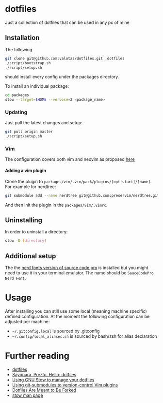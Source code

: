 # dotfiles
Just a collection of dotfiles that can be used in any pc of mine

## Installation

The following

```sh
git clone git@github.com:valotas/dotfiles.git .dotfiles
./script/bootstrap.sh
./script/setup.sh
```

should install every config under the packages directory.

To install an individual package:

```sh
cd packages
stow --target=$HOME --verbose=2 <package_name>
```

### Updating

Just pull the latest changes and setup:

```sh
git pull origin master
./script/setup.sh
```

### Vim

The configuration covers both vim and neovim as proposed [here](https://www.youtube.com/watch?v=X2_R3uxDN6g)

#### Adding a vim plugin

Clone the plugin to `packages/vim/.vim/pack/plugins/[opt|start]/[name]`. For example for nerdtree:

```sh
git submodule add --name nerdtree git@github.com:preservim/nerdtree.git packages/vim/.vim/pack/plugins/opt/nerdtree 
```

And then init the plugin in the `packages/vim/.vimrc`.

## Uninstalling 

In order to uninstall a directory:

```sh
stow -D [directory]
```

## Additional setup

The the [nerd fonts version of source code pro](https://www.nerdfonts.com/font-downloads) is installed but you might need to use it in your terminal emulator. The name should be `SauceCodePro Nerd Font`.

# Usage

After installing you can still use some local (meaning machine specific) defined configuration. At the moment the following configuration can be adjusted per machine:

- `~/.gitconfig.local` is sourced by .gitconfig
- `~/.config/local_aliases.sh` is sourced by bash/zsh for alias declaration

# Further reading

- [dotfiles](https://dotfiles.github.io/)
- [Sayonara, Prezto. Hello: dotfiles](https://naikoob.github.io/blog/2020/10/02/hello-dotfiles.html)
- [Using GNU Stow to manage your dotfiles](https://brandon.invergo.net/news/2012-05-26-using-gnu-stow-to-manage-your-dotfiles.html)
- [Using git-submodules to version-control Vim plugins](https://gist.github.com/manasthakur/d4dc9a610884c60d944a4dd97f0b3560)
- [Dotfiles Are Meant to Be Forked](https://zachholman.com/2010/08/dotfiles-are-meant-to-be-forked/)
- [stow man page](https://linux.die.net/man/8/stow)
